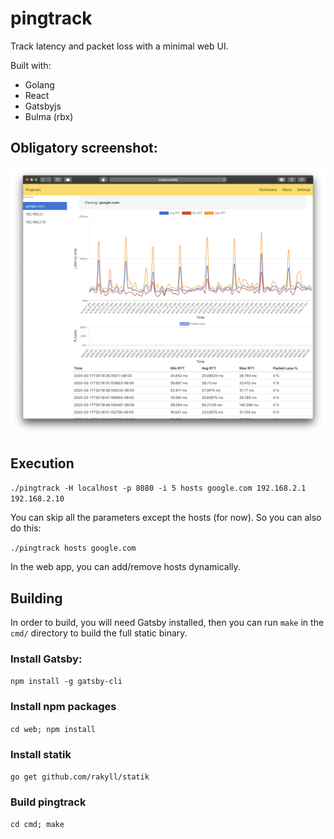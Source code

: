 # pingtrack
Track latency and packet loss with a minimal web UI.

Built with:
* Golang
* React
* Gatsbyjs
* Bulma (rbx)


## Obligatory screenshot:
![Example screenshot of graphs](https://github.com/destari/pingtrack/blob/master/Screen%20Shot%202020-02-17%20at%208.26.48%20PM.png)

## Execution
```./pingtrack -H localhost -p 8080 -i 5 hosts google.com 192.168.2.1 192.168.2.10```

You can skip all the parameters except the hosts (for now). So you can also do this:

```./pingtrack hosts google.com```

In the web app, you can add/remove hosts dynamically.

## Building
In order to build, you will need Gatsby installed, then you can run `make` in the `cmd/` directory to build the full static binary.

### Install Gatsby:
`npm install -g gatsby-cli`

### Install npm packages
`cd web; npm install`

### Install statik
`go get github.com/rakyll/statik`

### Build pingtrack
`cd cmd; make`

